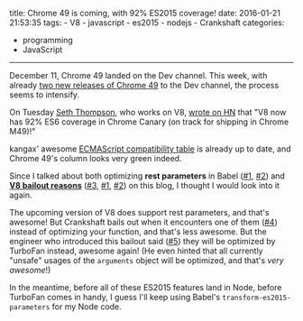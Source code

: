 title: Chrome 49 is coming, with 92% ES2015 coverage!
date: 2016-01-21 21:53:35
tags:
    - V8
    - javascript
    - es2015
    - nodejs
    - Crankshaft
categories:
- programming
- JavaScript
---

December 11, Chrome 49 landed on the Dev channel. This week, with already [two new releases of Chrome 49](https://googlechromereleases.blogspot.com) to the Dev channel, the process seems to intensify.

On Tuesday [Seth Thompson](http://seththompson.org), who works on V8, [wrote on HN](https://news.ycombinator.com/item?id=10932790) that "V8 now has 92% ES6 coverage in Chrome Canary (on track for shipping in Chrome M49)!"

kangax' awesome [ECMAScript compatibility table](http://kangax.github.io/compat-table/es6/#chrome49) is already up to date, and Chrome 49's column looks very green indeed.

Since I talked about both optimizing **rest parameters** in Babel ([#1][1], [#2][2]) and **[V8 bailout reasons](https://github.com/vhf/v8-bailout-reasons)** ([#3][3], [#1][1], [#2][2]) on this blog, I thought I would look into it again.

The upcoming version of V8 does support rest parameters, and that's awesome! But Crankshaft bails out when it encounters one of them ([#4][4]) instead of optimizing your function, and that's less awesome. But the engineer who introduced this bailout said ([#5][5]) they will be optimized by TurboFan instead, awesome again! (He even hinted that all currently "unsafe" usages of the `arguments` object will be optimized, and that's *very awesome*!)

In the meantime, before all of these ES2015 features land in Node, before TurboFan comes in handy, I guess I'll keep using Babel's `transform-es2015-parameters` for my Node code.

[1]: https://vhf.github.io/blog/2015/11/02/javascript-performance-with-babel-and-node-js/
[2]: https://vhf.github.io/blog/2015/12/17/making-babel-fast-with-rest-parameters/
[3]: https://vhf.github.io/blog/2016/01/15/one-simple-trick-for-javascript-performance-optimization/
[4]: https://chromium.googlesource.com/v8/v8/+/d3f074b23195a2426d14298dca30c4cf9183f203%5E%21/src/bailout-reason.h
[5]: https://codereview.chromium.org/1272673003
